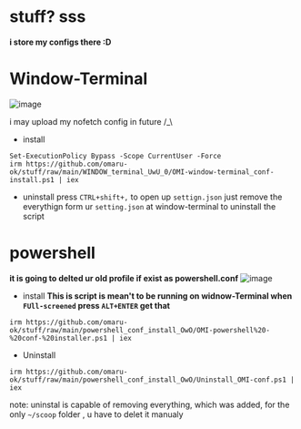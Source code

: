 # stuff?  sss

**i store my configs there :D**

# Window-Terminal 

![image](https://user-images.githubusercontent.com/108952834/197258955-225aea2c-d9c1-4bf2-a754-daf016d55e66.png)

 i may upload my nofetch config in future /_\
- install
```
Set-ExecutionPolicy Bypass -Scope CurrentUser -Force
irm https://github.com/omaru-ok/stuff/raw/main/WINDOW_terminal_UwU_0/OMI-window-terminal_conf-install.ps1 | iex
```
- uninstall
press `CTRL+shift+,` to open up `settign.json`
just remove the everythign form ur `setting.json` at window-terminal to uninstall the script

# powershell 

**it is going to delted ur old profile if exist as powershell.conf**
  ![image](https://user-images.githubusercontent.com/108952834/197257791-7f178a7e-9a02-421d-be23-b2ddba7c63f4.png)
  
  - install
  **This is script is mean't to be running on widnow-Terminal when `FUll-screened` press `ALT+ENTER` get that**
  ```
  irm https://github.com/omaru-ok/stuff/raw/main/powershell_conf_install_OwO/OMI-powershell%20-%20conf-%20installer.ps1 | iex
  ```
  - Uninstall
   ```
   irm https://github.com/omaru-ok/stuff/raw/main/powershell_conf_install_OwO/Uninstall_OMI-conf.ps1 | iex 
   ```
   note: uninstal is capable of removing everything, which was added, for the only `~/scoop` folder , u have to delet it manualy


